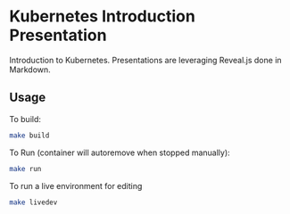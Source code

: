 # Kubernetes Introduction Presentation

Introduction to Kubernetes. Presentations are leveraging Reveal.js done in Markdown.

## Usage

To build:

```sh
make build
```

To Run (container will autoremove when stopped manually):

```sh
make run
```

To run a live environment for editing

```sh
make livedev
```
